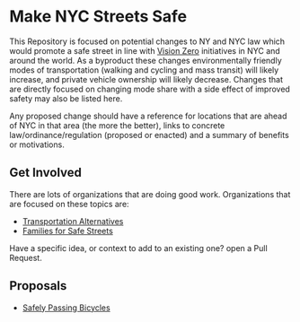 # Make NYC Streets Safe

This Repository is focused on potential changes to NY and NYC law which would promote a safe street in line with [Vision Zero](http://www.nyc.gov/VisionZero) initiatives in NYC and around the world. As a byproduct these changes environmentally friendly modes of transportation (walking and cycling and mass transit) will likely increase, and private vehicle ownership will likely decrease. Changes that are directly focused on changing mode share with a side effect of improved safety may also be listed here.

Any proposed change should have a reference for locations that are ahead of NYC in that area (the more the better), links to concrete law/ordinance/regulation (proposed or enacted) and a summary of benefits or motivations.

## Get Involved

There are lots of organizations that are doing good work. Organizations that are focused on these topics are:

* [Transportation Alternatives](https://www.transalt.org/)
* [Families for Safe Streets](http://familiesforsafestreets.org/)

Have a specific idea, or context to add to an existing one? open a Pull Request.

## Proposals

* [Safely Passing Bicycles](safely_passing_bicycles.md)